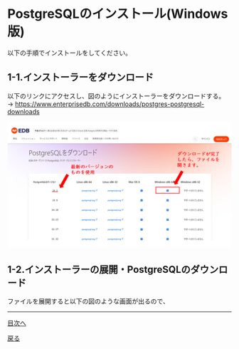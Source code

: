 # PostgreSQLのインストール(Windows版)

以下の手順でインストールをしてください。  

## 1-1.インストーラーをダウンロード

以下のリンクにアクセスし、図のようにインストーラーをダウンロードする。  
-> https://www.enterprisedb.com/downloads/postgres-postgresql-downloads  

<img width="650" src="https://github.com/122yuuki/SDP_DB/blob/main/Section_1/PostgreSQL_%E3%82%A4%E3%83%B3%E3%82%B9%E3%83%88%E3%83%BC%E3%83%AB(%E5%8A%A0%E5%B7%A5%E6%B8%88).png">  

## 1-2.インストーラーの展開・PostgreSQLのダウンロード

ファイルを展開すると以下の図のような画面が出るので、









___

[目次へ](https://github.com/122yuuki/SDP_DB/blob/main/README.md)  

[戻る](https://github.com/122yuuki/SDP_DB/blob/main/Section_1/section_1-3.md)  
